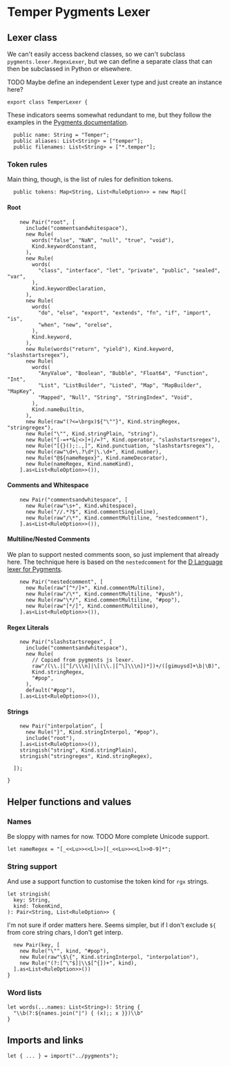 # Temper Pygments Lexer

## Lexer class

We can't easily access backend classes, so we can't subclass
`pygments.lexer.RegexLexer`, but we can define a separate class that can then
be subclassed in Python or elsewhere.

TODO Maybe define an independent Lexer type and just create an instance here?

    export class TemperLexer {

These indicators seems somewhat redundant to me, but they follow the examples in
the [Pygments documentation][pygments-lexer-docs].

      public name: String = "Temper";
      public aliases: List<String> = ["temper"];
      public filenames: List<String> = ["*.temper"];

### Token rules

Main thing, though, is the list of rules for definition tokens.

      public tokens: Map<String, List<RuleOption>> = new Map([

#### Root

        new Pair("root", [
          include("commentsandwhitespace"),
          new Rule(
            words("false", "NaN", "null", "true", "void"),
            Kind.keywordConstant,
          ),
          new Rule(
            words(
              "class", "interface", "let", "private", "public", "sealed", "var",
            ),
            Kind.keywordDeclaration,
          ),
          new Rule(
            words(
              "do", "else", "export", "extends", "fn", "if", "import", "is",
              "when", "new", "orelse",
            ),
            Kind.keyword,
          ),
          new Rule(words("return", "yield"), Kind.keyword, "slashstartsregex"),
          new Rule(
            words(
              "AnyValue", "Boolean", "Bubble", "Float64", "Function", "Int",
              "List", "ListBuilder", "Listed", "Map", "MapBuilder", "MapKey",
              "Mapped", "Null", "String", "StringIndex", "Void",
            ),
            Kind.nameBuiltin,
          ),
          new Rule(raw"(?<=\brgx)${"\""}", Kind.stringRegex, "stringregex"),
          new Rule("\"", Kind.stringPlain, "string"),
          new Rule("[-=+*&|<>]+|/=?", Kind.operator, "slashstartsregex"),
          new Rule("[{}();:.,]", Kind.punctuation, "slashstartsregex"),
          new Rule(raw"\d+\.?\d*|\.\d+", Kind.number),
          new Rule("@${nameRegex}", Kind.nameDecorator),
          new Rule(nameRegex, Kind.nameKind),
        ].as<List<RuleOption>>()),

#### Comments and Whitespace

        new Pair("commentsandwhitespace", [
          new Rule(raw"\s+", Kind.whitespace),
          new Rule("//.*?$", Kind.commentSingleline),
          new Rule(raw"/\*", Kind.commentMultiline, "nestedcomment"),
        ].as<List<RuleOption>>()),

#### Multiline/Nested Comments

We plan to support nested comments soon, so just implement that already here.
The technique here is based on the `nestedcomment` for the [D Language lexer for
Pygments][dlang-nestedcomment].

        new Pair("nestedcomment", [
          new Rule(raw"[^*/]+", Kind.commentMultiline),
          new Rule(raw"/\*", Kind.commentMultiline, "#push"),
          new Rule(raw"\*/", Kind.commentMultiline, "#pop"),
          new Rule(raw"[*/]", Kind.commentMultiline),
        ].as<List<RuleOption>>()),

#### Regex Literals

        new Pair("slashstartsregex", [
          include("commentsandwhitespace"),
          new Rule(
            // Copied from pygments js lexer.
            raw"/(\\.|[^[/\\\n]|\[(\\.|[^\]\\\n])*])+/([gimuysd]+\b|\B)",
            Kind.stringRegex,
            "#pop",
          ),
          default("#pop"),
        ].as<List<RuleOption>>()),

#### Strings

        new Pair("interpolation", [
          new Rule("}", Kind.stringInterpol, "#pop"),
          include("root"),
        ].as<List<RuleOption>>()),
        stringish("string", Kind.stringPlain),
        stringish("stringregex", Kind.stringRegex),

      ]);

    }

## Helper functions and values

### Names

Be sloppy with names for now. TODO More complete Unicode support.

    let nameRegex = "[_<<Lu>><<Ll>>][_<<Lu>><<Ll>>0-9]*";

### String support

And use a support function to customise the token kind for `rgx` strings.

    let stringish(
      key: String,
      kind: TokenKind,
    ): Pair<String, List<RuleOption>> {

I'm not sure if order matters here. Seems simpler, but if I don't exclude `${`
from core string chars, I don't get interp.

      new Pair(key, [
        new Rule("\"", kind, "#pop"),
        new Rule(raw"\$\{", Kind.stringInterpol, "interpolation"),
        new Rule("(?:[^\"$]|\\$[^{])+", kind),
      ].as<List<RuleOption>>())
    }

### Word lists

    let words(...names: List<String>): String {
      "\\b(?:${names.join("|") { (x);; x }})\\b"
    }

## Imports and links

    let { ... } = import("../pygments");

[dlang-nestedcomment]: https://github.com/pygments/pygments/blob/d0acfff1121f9ee3696b01a9077ebe9990216634/pygments/lexers/d.py#L242
[issue1631]: https://github.com/temper-lang/temper/issues/1631
[pygments-lexer-docs]: https://pygments.org/docs/lexerdevelopment/

